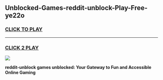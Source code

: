 
## Unblocked-Games-reddit-unblock-Play-Free-ye22o
<h3>
<a href="https://premium76.site?title=reddit-unblock&ref=10A">CLICK TO PLAY</a></h3>
<hr>

<h3>
<a href="https://premium76.site?title=reddit-unblock&ref=10A">CLICK 2 PLAY</a>
  
</h3>

<a href="https://premium76.site?title=reddit-unblock&ref=10A"><img src="https://clearcache.store/games.png"></a>


**reddit-unblock games unblocked: Your Gateway to Fun and Accessible Online Gaming**
